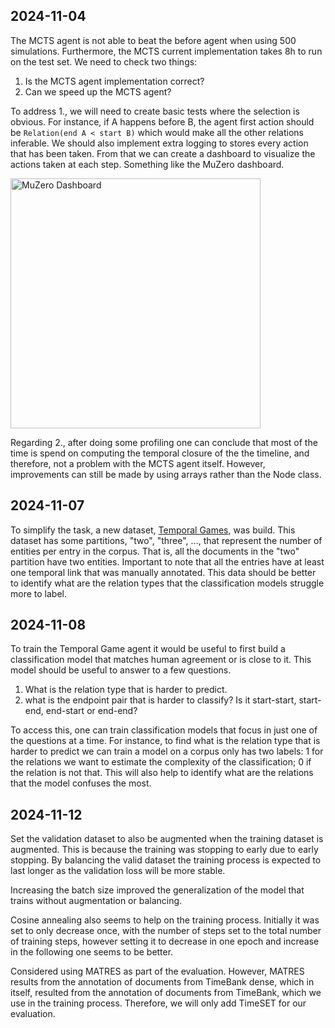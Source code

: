 ## 2024-11-04

The MCTS agent is not able to beat the before agent when using 500 simulations. Furthermore, the MCTS current implementation takes 8h to run on the test set. We need to check two things:

1. Is the MCTS agent implementation correct?
2. Can we speed up the MCTS agent?

To address 1., we will need to create basic tests where the selection is obvious. For instance, if A happens before B, the agent first action should be `Relation(end A < start B)` which would make all the other relations inferable. We should also implement extra logging to stores every action that has been taken. From that we can create a dashboard to visualize the actions taken at each step. Something like the MuZero dashboard.

<img src="assets/muzero_dash.png" alt="MuZero Dashboard" height="400">

Regarding 2., after doing some profiling one can conclude that most of the time is spend on computing the temporal closure of the the timeline, and therefore, not a problem with the MCTS agent itself. However, improvements can still be made by using arrays rather than the Node class.

## 2024-11-07

To simplify the task, a new dataset, [Temporal Games](https://huggingface.co/datasets/hugosousa/TemporalGames), was build. This dataset has some partitions, "two", "three", ..., that represent the number of entities per entry in the corpus. That is, all the documents in the "two" partition have two entities. Important to note that all the entries have at least one temporal link that was manually annotated. This data should be better to identify what are the relation types that the classification models struggle more to label.

## 2024-11-08

To train the Temporal Game agent it would be useful to first build a classification model that matches human agreement or is close to it. This model should be useful to answer to a few questions. 

1. What is the relation type that is harder to predict.
2. what is the endpoint pair that is harder to classify? Is it start-start, start-end, end-start or end-end?

To access this, one can train classification models that focus in just one of the questions at a time. For instance, to find what is the relation type that is harder to predict we can train a model on a corpus only has two labels: 1 for the relations we want to estimate the complexity of the classification; 0 if the relation is not that. This will also help to identify what are the relations that the model confuses the most.

## 2024-11-12

Set the validation dataset to also be augmented when the training dataset is augmented. This is because the training was stopping to early due to early stopping. By balancing the valid dataset the training process is expected to last longer as the validation loss will be more stable.

Increasing the batch size improved the generalization of the model that trains without augmentation or balancing.

Cosine annealing also seems to help on the training process. Initially it was set to only decrease once, with the number of steps set to the total number of training steps, however setting it to decrease in one epoch and increase in the following one seems to be better.

Considered using MATRES as part of the evaluation. However, MATRES results from the annotation of documents from TimeBank dense, which in itself, resulted from the annotation of documents from TimeBank, which we use in the training process. Therefore, we will only add TimeSET for our evaluation.
